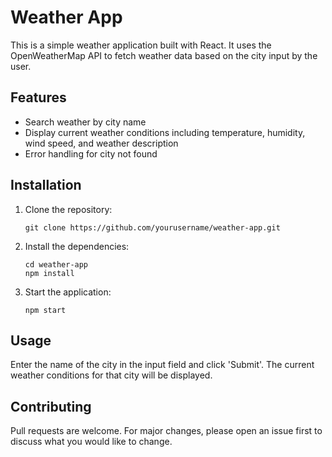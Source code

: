 # Weather App

This is a simple weather application built with React. It uses the OpenWeatherMap API to fetch weather data based on the city input by the user.

## Features

- Search weather by city name
- Display current weather conditions including temperature, humidity, wind speed, and weather description
- Error handling for city not found

## Installation

1. Clone the repository:
    ```
    git clone https://github.com/yourusername/weather-app.git
    ```
2. Install the dependencies:
    ```
    cd weather-app
    npm install
    ```
3. Start the application:
    ```
    npm start
    ```

## Usage

Enter the name of the city in the input field and click 'Submit'. The current weather conditions for that city will be displayed.

## Contributing

Pull requests are welcome. For major changes, please open an issue first to discuss what you would like to change.
